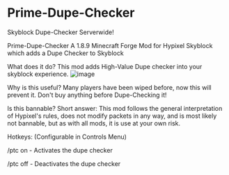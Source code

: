 # Prime-Dupe-Checker

Skyblock Dupe-Checker Serverwide!

Prime-Dupe-Checker
A 1.8.9 Minecraft Forge Mod for Hypixel Skyblock which adds a Dupe Checker to Skyblock

What does it do?
This mod adds High-Value Dupe checker into your skyblock experience. ![image](https://user-images.githubusercontent.com/104740401/166168697-8892220c-9d93-4a85-8e1c-fc949cd4b2ce.png)


Why is this useful?
Many players have been wiped before, now this will prevent it. Don't buy anything before Dupe-Checking it!

Is this bannable?
Short answer: This mod follows the general interpretation of Hypixel's rules, does not modify packets in any way, and is most likely not bannable, but as with all mods, it is use at your own risk.

Hotkeys:
(Configurable in Controls Menu)

/ptc on - Activates the dupe checker 

/ptc off - Deactivates the dupe checker

